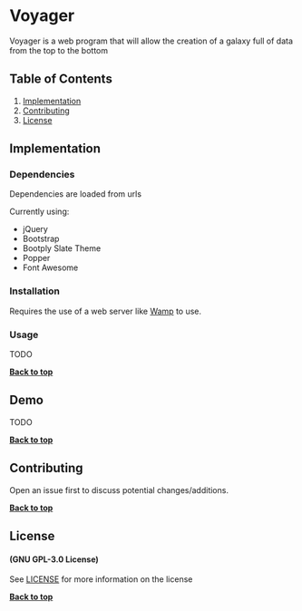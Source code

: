 # Voyager
Voyager is a web program that will allow the creation of a galaxy full of data from the top to the bottom

## Table of Contents

1. [Implementation](#implementation)
1. [Contributing](#contributing)
1. [License](#license)


## Implementation

### Dependencies
Dependencies are loaded from urls

Currently using:
* jQuery
* Bootstrap
* Bootply Slate Theme
* Popper
* Font Awesome

### Installation
Requires the use of a web server like [Wamp](http://www.wampserver.com/en/) to use.

### Usage
TODO

**[Back to top](#table-of-contents)**

## Demo
TODO

**[Back to top](#table-of-contents)**

## Contributing

Open an issue first to discuss potential changes/additions.

**[Back to top](#table-of-contents)**

## License

#### (GNU GPL-3.0 License)
See [LICENSE](LICENSE) for more information on the license

**[Back to top](#table-of-contents)**







